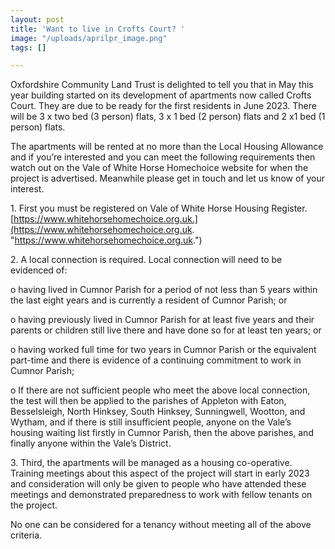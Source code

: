 ```yaml
---
layout: post
title: 'Want to live in Crofts Court? '
image: "/uploads/aprilpr_image.png"
tags: []

---
```

Oxfordshire Community Land Trust is delighted to tell you that in May this year building started on its development of apartments now called Crofts Court. They are due to be ready for the first residents in June 2023.  There will be 3 x two bed (3 person) flats, 3 x 1 bed (2 person) flats and 2 x1 bed (1 person) flats.

The apartments will be rented at no more than the Local Housing Allowance and if you’re interested and you can meet the following requirements then watch out on the Vale of White Horse Homechoice website for when the project is advertised.  Meanwhile please get in touch and let us know of your interest.

1\.	First you must be registered on Vale of White Horse Housing Register. [https://www.whitehorsehomechoice.org.uk.](https://www.whitehorsehomechoice.org.uk. "https://www.whitehorsehomechoice.org.uk.")

2\.	A local connection is required. Local connection will need to be evidenced of:

o	having lived in Cumnor Parish for a period of not less than 5 years within the last eight years and is currently a resident of Cumnor Parish; or

o	having previously lived in Cumnor Parish for at least five years and their parents or children still live there and have done so for at least ten years; or

o	having worked full time for two years in Cumnor Parish or the equivalent part-time and there is evidence of a continuing commitment to work in Cumnor Parish;

o	If there are not sufficient people who meet the above local connection, the test will then be applied to the parishes of Appleton with Eaton, Besselsleigh, North Hinksey, South Hinksey, Sunningwell, Wootton, and Wytham, and if there is still insufficient people, anyone on the Vale’s housing waiting list firstly in Cumnor Parish, then the above parishes, and finally anyone within the Vale’s District.

3\.	Third, the apartments will be managed as a housing co-operative. Training meetings about this aspect of the project will start in early 2023 and consideration will only be given to people who have attended these meetings and demonstrated preparedness to work with fellow tenants on the project.

No one can be considered for a tenancy without meeting all of the above criteria.
